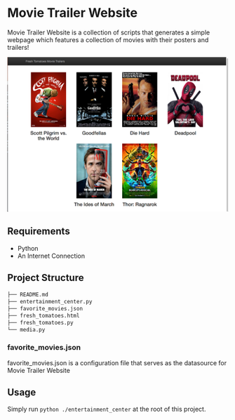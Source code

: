 # Movie Trailer Website
Movie Trailer Website is a collection of scripts that generates a simple
webpage which features a collection of movies with their posters and trailers!

![Demo](demo.png)

## Requirements
* Python
* An Internet Connection

## Project Structure
    ├── README.md
    ├── entertainment_center.py
    ├── favorite_movies.json
    ├── fresh_tomatoes.html
    ├── fresh_tomatoes.py
    └── media.py

### favorite_movies.json
favorite_movies.json is a configuration file that serves as the datasource for Movie Trailer Website

## Usage
Simply run `python ./entertainment_center` at the root of this project.
